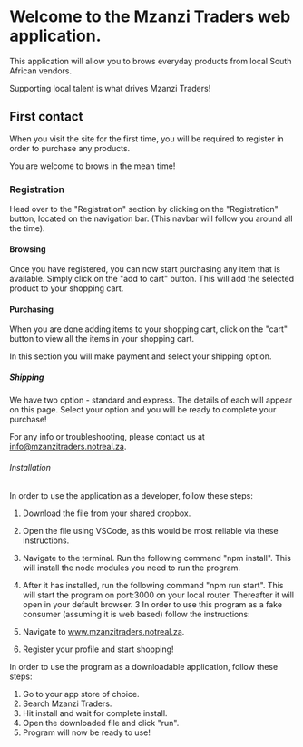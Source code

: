 # Welcome to the Mzanzi Traders web application.

This application will allow you to brows everyday products from local South African vendors.

Supporting local talent is what drives Mzanzi Traders!

## First contact

When you visit the site for the first time, you will be required to register in order to purchase any products.

You are welcome to brows in the mean time!

### Registration

Head over to the "Registration" section by clicking on the "Registration" button, located on the navigation bar. (This navbar will follow you around all the time).

#### Browsing

Once you have registered, you can now start purchasing any item that is available. Simply click on the "add to cart" button. This will add the selected product to your shopping cart.

#### Purchasing

When you are done adding items to your shopping cart, click on the "cart" button to view all the items in your shopping cart.

In this section you will make payment and select your shipping option.

##### Shipping

We have two option - standard and express. The details of each will appear on this page. Select your option and you will be ready to complete your purchase!

For any info or troubleshooting, please contact us at info@mzanzitraders.notreal.za.

###### Installation

In order to use the application as a developer, follow these steps:

1. Download the file from your shared dropbox.
2. Open the file using VSCode, as this would be most reliable via these instructions.
3. Navigate to the terminal. Run the following command "npm install". This will install the node modules you need to run the program.
4. After it has installed, run the following command "npm run start". This will start the program on port:3000 on your local router. Thereafter it will open in your default browser.
3
In order to use this program as a fake consumer (assuming it is web based) follow the instructions:

1. Navigate to www.mzanzitraders.notreal.za.
2. Register your profile and start shopping!

In order to use the program as a downloadable application, follow these steps:

1. Go to your app store of choice.
2. Search Mzanzi Traders.
3. Hit install and wait for complete install.
4. Open the downloaded file and click "run".
5. Program will now be ready to use!

